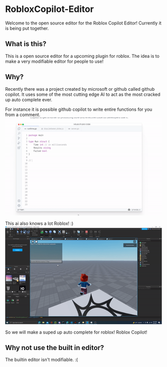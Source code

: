 # RobloxCopilot-Editor
Welcome to the open source editor for the Roblox Copilot Editor!
Currently it is being put together.

## What is this?

This is a open source editor for a upcoming plugin for roblox. The idea is to make a very modifiable editor for people to use!

## Why?

Recently there was a project created by microsoft or github called github copilot. It uses some of the most cutting edge AI to act as the most cracked up auto complete ever.

For instance it is possible github copilot to write entire functions for you from a comment.
<img src="./Github Copilot.gif" alt="My Project GIF">

This ai also knows a lot Roblox! :)  
<img src="./Roblox Copilot.gif" alt="My Project GIF">

So we will make a suped up auto complete for roblox! Roblox Copilot!

## Why not use the built in editor?

The builtin editor isn't modifiable. :(
